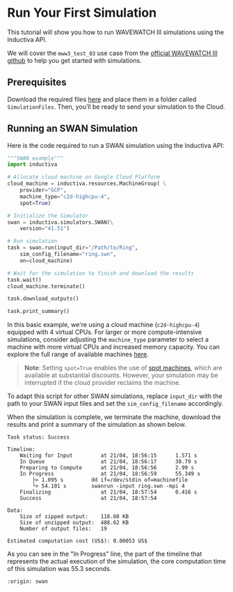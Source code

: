# Run Your First Simulation
This tutorial will show you how to run WAVEWATCH III simulations using the Inductiva API. 

We will cover the `mww3_test_03` use case from the [official WAVEWATCH III github](https://github.com/NOAA-EMC/WW3/tree/814c1a424fdd24d3c6183ad4b594ef7167ec040a/regtests/mww3_test_03/input) to help you get started with simulations.

## Prerequisites
Download the required files [here](https://github.com/NOAA-EMC/WW3/tree/814c1a424fdd24d3c6183ad4b594ef7167ec040a/regtests/mww3_test_03/input) and place them in a folder called `SimulationFiles`. Then, you’ll be ready to send your simulation to the Cloud.

## Running an SWAN Simulation
Here is the code required to run a SWAN simulation using the Inductiva API:

```python
"""SWAN example"""
import inductiva

# Allocate cloud machine on Google Cloud Platform
cloud_machine = inductiva.resources.MachineGroup( \
    provider="GCP",
    machine_type="c2d-highcpu-4",
	spot=True)

# Initialize the Simulator
swan = inductiva.simulators.SWAN(\
    version="41.51")

# Run simulation
task = swan.run(input_dir="/Path/to/Ring",
    sim_config_filename="ring.swn",
    on=cloud_machine)

# Wait for the simulation to finish and download the results
task.wait()
cloud_machine.terminate()

task.download_outputs()

task.print_summary()
```

In this basic example, we're using a cloud machine (`c2d-highcpu-4`) equipped with 4 virtual CPUs. 
For larger or more compute-intensive simulations, consider adjusting the `machine_type` parameter to select 
a machine with more virtual CPUs and increased memory capacity. You can explore the full range of available machines [here](https://console.inductiva.ai/machine-groups/instance-types).

> **Note**: Setting `spot=True` enables the use of [spot machines](../how-it-works/machines/spot-machines.md), which are available at substantial discounts. 
> However, your simulation may be interrupted if the cloud provider reclaims the machine.

To adapt this script for other SWAN simulations, replace `input_dir` with the
path to your SWAN input files and set the `sim_config_filename` accordingly.

When the simulation is complete, we terminate the machine, download the results and print a summary of the simulation as shown below.

```
Task status: Success

Timeline:
	Waiting for Input         at 21/04, 18:56:15      1.571 s
	In Queue                  at 21/04, 18:56:17      38.79 s
	Preparing to Compute      at 21/04, 18:56:56      2.99 s
	In Progress               at 21/04, 18:56:59      55.349 s
		├> 1.095 s         dd if=/dev/stdin of=machinefile
		└> 54.101 s        swanrun -input ring.swn -mpi 4
	Finalizing                at 21/04, 18:57:54      0.416 s
	Success                   at 21/04, 18:57:54      

Data:
	Size of zipped output:    118.60 KB
	Size of unzipped output:  488.62 KB
	Number of output files:   19

Estimated computation cost (US$): 0.00053 US$
```

As you can see in the "In Progress" line, the part of the timeline that represents the actual execution of the simulation, 
the core computation time of this simulation was 55.3 seconds.

```{banner_small}
:origin: swan
```
